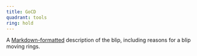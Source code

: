 ```yaml
---
title: GoCD
quadrant: tools
ring: hold
---
```


A [Markdown-formatted](https://www.markdownguide.org/) description
of the blip, including reasons for a blip moving rings.
